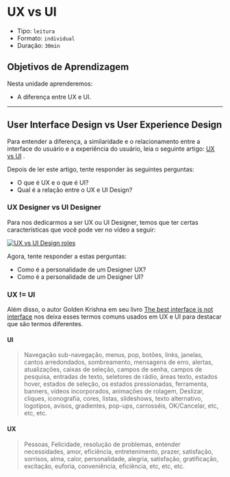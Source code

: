 # UX vs UI

* Tipo: `leitura`
* Formato: `individual`
* Duração: `30min`

## Objetivos de Aprendizagem

Nesta unidade aprenderemos:

* A diferença entre UX e UI.

***

## User Interface Design vs User Experience Design

Para entender a diferença, a similaridade e o relacionamento entre a interface do usuário e a experiência do usuário, leia o seguinte artigo: [UX vs UI](https://medium.com/aela/qual-a-diferen%C3%A7a-entre-ux-e-ui-1ea8a4b4f747) .

Depois de ler este artigo, tente responder às seguintes perguntas:

* O que é UX e o que é UI?
* Qual é a relação entre o UX e UI Design?

### UX Designer vs UI Designer

Para nos dedicarmos a ser UX ou UI Designer, temos que ter certas características que você pode ver no vídeo a seguir:

[![UX vs UI Design roles](https://img.youtube.com/vi/ft5TzxG-LAc/0.jpg)](https://www.youtube.com/watch?v=ft5TzxG-LAc&cc_lang_pref=es&cc_load_policy=1)

Agora, tente responder a estas perguntas:

* Como é a personalidade de um Designer UX?
* Como é a personalidade de um Designer UI?

### UX != UI

Além disso, o autor Golden Krishna em seu livro  [The best interface is not interface](http://www.nointerface.com/book/) nos deixa esses termos comuns usados em UX e UI para destacar que são termos diferentes.

#### **UI**

> Navegação sub-navegação, menus, pop, botões, links, janelas, cantos arredondados, sombreamento, mensagens de erro, alertas, atualizações, caixas de seleção, campos de senha, campos de pesquisa, entradas de texto, seletores de rádio, áreas texto, estados hover, estados de seleção, os estados pressionadas, ferramenta, banners, vídeos incorporados, animações de rolagem, Deslizar, cliques, iconografia, cores, listas, slideshows, texto alternativo, logotipos, avisos, gradientes, pop-ups, carrosséis, OK/Cancelar, etc, etc, etc.

#### **UX**

> Pessoas, Felicidade, resolução de problemas, entender necessidades, amor, eficiência, entretenimento, prazer, satisfação, sorrisos, alma, calor, personalidade, alegria, satisfação, gratificação, excitação, euforia, conveniência, eficiência, etc, etc, etc.
